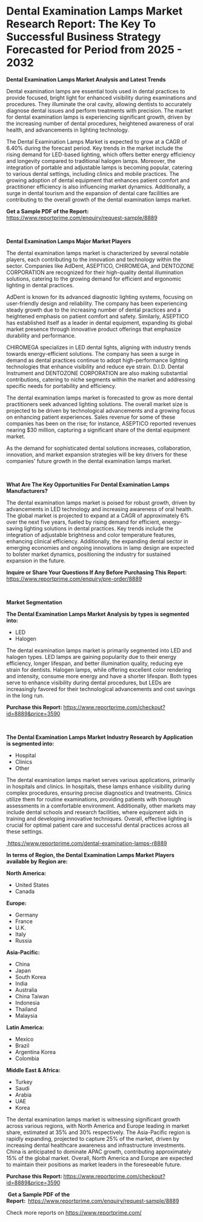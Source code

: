 <p><h1>Dental Examination Lamps Market Research Report: The Key To Successful Business Strategy Forecasted for Period from 2025 - 2032</h1></p><p><strong>Dental Examination Lamps Market Analysis and Latest Trends</strong></p>
<p><p>Dental examination lamps are essential tools used in dental practices to provide focused, bright light for enhanced visibility during examinations and procedures. They illuminate the oral cavity, allowing dentists to accurately diagnose dental issues and perform treatments with precision. The market for dental examination lamps is experiencing significant growth, driven by the increasing number of dental procedures, heightened awareness of oral health, and advancements in lighting technology.</p><p>The Dental Examination Lamps Market is expected to grow at a CAGR of 6.40% during the forecast period. Key trends in the market include the rising demand for LED-based lighting, which offers better energy efficiency and longevity compared to traditional halogen lamps. Moreover, the integration of portable and adjustable lamps is becoming popular, catering to various dental settings, including clinics and mobile practices. The growing adoption of dental equipment that enhances patient comfort and practitioner efficiency is also influencing market dynamics. Additionally, a surge in dental tourism and the expansion of dental care facilities are contributing to the overall growth of the dental examination lamps market.</p></p>
<p><strong>Get a Sample PDF of the Report:&nbsp;</strong> <a href="https://www.reportprime.com/enquiry/request-sample/8889?utm_campaign=2642&utm_medium=2&utm_source=Github&utm_content=ia&utm_term=20032025&utm_id=dental-examination-lamps">https://www.reportprime.com/enquiry/request-sample/8889</a></p>
<p>&nbsp;</p>
<p><strong>Dental Examination Lamps Major Market Players</strong></p>
<p><p>The dental examination lamps market is characterized by several notable players, each contributing to the innovation and technology within the sector. Companies like AdDent, ASEPTICO, CHIROMEGA, and DENTOZONE CORPORATION are recognized for their high-quality dental illumination solutions, catering to the growing demand for efficient and ergonomic lighting in dental practices.</p><p>AdDent is known for its advanced diagnostic lighting systems, focusing on user-friendly design and reliability. The company has been experiencing steady growth due to the increasing number of dental practices and a heightened emphasis on patient comfort and safety. Similarly, ASEPTICO has established itself as a leader in dental equipment, expanding its global market presence through innovative product offerings that emphasize durability and performance.</p><p>CHIROMEGA specializes in LED dental lights, aligning with industry trends towards energy-efficient solutions. The company has seen a surge in demand as dental practices continue to adopt high-performance lighting technologies that enhance visibility and reduce eye strain. D.I.D. Dental Instrument and DENTOZONE CORPORATION are also making substantial contributions, catering to niche segments within the market and addressing specific needs for portability and efficiency.</p><p>The dental examination lamps market is forecasted to grow as more dental practitioners seek advanced lighting solutions. The overall market size is projected to be driven by technological advancements and a growing focus on enhancing patient experiences. Sales revenue for some of these companies has been on the rise; for instance, ASEPTICO reported revenues nearing $30 million, capturing a significant share of the dental equipment market.</p><p>As the demand for sophisticated dental solutions increases, collaboration, innovation, and market expansion strategies will be key drivers for these companies' future growth in the dental examination lamps market.</p></p>
<p>&nbsp;</p>
<p><strong>What Are The Key Opportunities For Dental Examination Lamps Manufacturers?</strong></p>
<p><p>The dental examination lamps market is poised for robust growth, driven by advancements in LED technology and increasing awareness of oral health. The global market is projected to expand at a CAGR of approximately 6% over the next five years, fueled by rising demand for efficient, energy-saving lighting solutions in dental practices. Key trends include the integration of adjustable brightness and color temperature features, enhancing clinical efficiency. Additionally, the expanding dental sector in emerging economies and ongoing innovations in lamp design are expected to bolster market dynamics, positioning the industry for sustained expansion in the future.</p></p>
<p><strong>Inquire or Share Your Questions If Any Before Purchasing This Report:</strong> <a href="https://www.reportprime.com/enquiry/pre-order/8889?utm_campaign=2642&utm_medium=2&utm_source=Github&utm_content=ia&utm_term=20032025&utm_id=dental-examination-lamps">https://www.reportprime.com/enquiry/pre-order/8889</a></p>
<p>&nbsp;</p>
<p><strong>Market Segmentation</strong></p>
<p><strong>The Dental Examination Lamps Market Analysis by types is segmented into:</strong></p>
<p><ul><li>LED</li><li>Halogen</li></ul></p>
<p><p>The dental examination lamps market is primarily segmented into LED and halogen types. LED lamps are gaining popularity due to their energy efficiency, longer lifespan, and better illumination quality, reducing eye strain for dentists. Halogen lamps, while offering excellent color rendering and intensity, consume more energy and have a shorter lifespan. Both types serve to enhance visibility during dental procedures, but LEDs are increasingly favored for their technological advancements and cost savings in the long run.</p></p>
<p><strong>Purchase this Report:&nbsp;</strong><a href="https://www.reportprime.com/checkout?id=8889&price=3590&utm_campaign=2642&utm_medium=2&utm_source=Github&utm_content=ia&utm_term=20032025&utm_id=dental-examination-lamps">https://www.reportprime.com/checkout?id=8889&price=3590</a></p>
<p>&nbsp;</p>
<p><strong>The Dental Examination Lamps Market Industry Research by Application is segmented into:</strong></p>
<p><ul><li>Hospital</li><li>Clinics</li><li>Other</li></ul></p>
<p><p>The dental examination lamps market serves various applications, primarily in hospitals and clinics. In hospitals, these lamps enhance visibility during complex procedures, ensuring precise diagnostics and treatments. Clinics utilize them for routine examinations, providing patients with thorough assessments in a comfortable environment. Additionally, other markets may include dental schools and research facilities, where equipment aids in training and developing innovative techniques. Overall, effective lighting is crucial for optimal patient care and successful dental practices across all these settings.</p></p>
<p><a href="https://www.reportprime.com/dental-examination-lamps-r8889?utm_campaign=2642&utm_medium=2&utm_source=Github&utm_content=ia&utm_term=20032025&utm_id=dental-examination-lamps">&nbsp;https://www.reportprime.com/dental-examination-lamps-r8889</a></p>
<p><strong>In terms of Region, the Dental Examination Lamps Market Players available by Region are:</strong></p>
<p>
    <p> <strong> North America: </strong>
        <ul>
            <li>United States</li>
            <li>Canada</li>
        </ul>
        </p> 
    <p> <strong> Europe: </strong>
        <ul>
            <li>Germany</li>
            <li>France</li>
            <li>U.K.</li>
            <li>Italy</li>
            <li>Russia</li>
        </ul>
        </p> 
    <p> <strong> Asia-Pacific: </strong>
        <ul>
            <li>China</li>
            <li>Japan</li>
            <li>South Korea</li>
            <li>India</li>
            <li>Australia</li>
            <li>China Taiwan</li>
            <li>Indonesia</li>
            <li>Thailand</li>
            <li>Malaysia</li>
        </ul>
        </p> 
    <p> <strong> Latin America: </strong>
        <ul>
            <li>Mexico</li>
            <li>Brazil</li>
            <li>Argentina Korea</li>
            <li>Colombia</li>
        </ul>
        </p> 
    <p> <strong> Middle East & Africa: </strong>
        <ul>
            <li>Turkey</li>
            <li>Saudi</li>
            <li>Arabia</li>
            <li>UAE</li>
            <li>Korea</li>
        </ul>
    </p>
    </p>
<p><p>The dental examination lamps market is witnessing significant growth across various regions, with North America and Europe leading in market share, estimated at 35% and 30% respectively. The Asia-Pacific region is rapidly expanding, projected to capture 25% of the market, driven by increasing dental healthcare awareness and infrastructure investments. China is anticipated to dominate APAC growth, contributing approximately 15% of the global market. Overall, North America and Europe are expected to maintain their positions as market leaders in the foreseeable future.</p></p>
<p><strong>Purchase this Report: </strong><a href="https://www.reportprime.com/checkout?id=8889&price=3590&utm_campaign=2642&utm_medium=2&utm_source=Github&utm_content=ia&utm_term=20032025&utm_id=dental-examination-lamps">https://www.reportprime.com/checkout?id=8889&price=3590</a></p>
<p>&nbsp;<strong>Get a Sample PDF of the Report:&nbsp;&nbsp;</strong><a href="https://www.reportprime.com/enquiry/request-sample/8889?utm_campaign=2642&utm_medium=2&utm_source=Github&utm_content=ia&utm_term=20032025&utm_id=dental-examination-lamps">https://www.reportprime.com/enquiry/request-sample/8889</a></p>
<p><strong></strong></p>
<p>Check more reports on <a href="https://www.reportprime.com/?utm_campaign=2642&utm_medium=2&utm_source=Github&utm_content=ia&utm_term=20032025&utm_id=dental-examination-lamps">https://www.reportprime.com/</a></p>